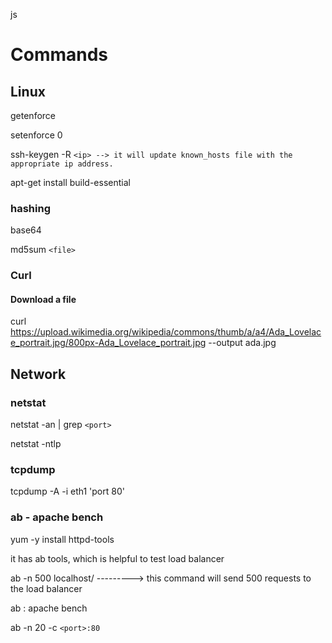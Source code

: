 js

# Commands

## Linux

getenforce

setenforce 0

ssh-keygen -R `<ip> --> it will update known_hosts file with the appropriate ip address. `

apt-get install build-essential

### hashing

base64

md5sum `<file>`

### Curl

#### Download a file

curl https://upload.wikimedia.org/wikipedia/commons/thumb/a/a4/Ada_Lovelace_portrait.jpg/800px-Ada_Lovelace_portrait.jpg --output ada.jpg

## Network

### netstat

netstat -an | grep `<port>`

netstat -ntlp

### tcpdump

tcpdump -A -i eth1 'port 80'

### ab - apache bench

yum -y install httpd-tools

it has ab tools, which is helpful to test load balancer

ab -n 500 localhost/  ---------> this command will send 500 requests to the load balancer

ab : apache bench

ab -n 20 -c `<port>:80`
